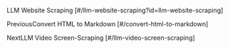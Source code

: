 LLM Website Scraping [#/llm-website-scraping?id=llm-website-scraping]

PreviousConvert HTML to Markdown [#/convert-html-to-markdown]

NextLLM Video Screen-Scraping [#/llm-video-screen-scraping]